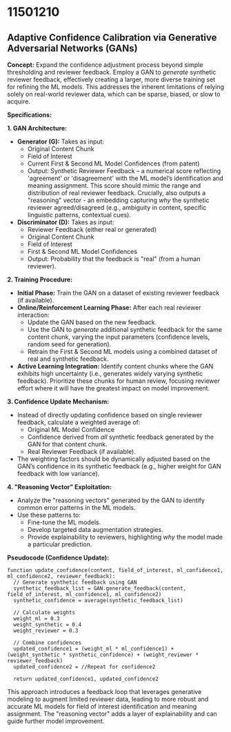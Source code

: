 # 11501210

## Adaptive Confidence Calibration via Generative Adversarial Networks (GANs)

**Concept:** Expand the confidence adjustment process beyond simple thresholding and reviewer feedback. Employ a GAN to *generate* synthetic reviewer feedback, effectively creating a larger, more diverse training set for refining the ML models. This addresses the inherent limitations of relying solely on real-world reviewer data, which can be sparse, biased, or slow to acquire.

**Specifications:**

**1. GAN Architecture:**

*   **Generator (G):** Takes as input:
    *   Original Content Chunk
    *   Field of Interest
    *   Current First & Second ML Model Confidences (from patent)
    *   Output: Synthetic Reviewer Feedback – a numerical score reflecting 'agreement' or 'disagreement' with the ML model’s identification and meaning assignment. This score should mimic the range and distribution of real reviewer feedback.  Crucially, also outputs a "reasoning" vector - an embedding capturing *why* the synthetic reviewer agreed/disagreed (e.g., ambiguity in content, specific linguistic patterns, contextual cues).
*   **Discriminator (D):**  Takes as input:
    *   Reviewer Feedback (either real or generated)
    *   Original Content Chunk
    *   Field of Interest
    *   First & Second ML Model Confidences
    *   Output: Probability that the feedback is "real" (from a human reviewer).

**2. Training Procedure:**

*   **Initial Phase:** Train the GAN on a dataset of existing reviewer feedback (if available).
*   **Online/Reinforcement Learning Phase:**  After each real reviewer interaction:
    *   Update the GAN based on the new feedback.
    *   Use the GAN to *generate* additional synthetic feedback for the same content chunk, varying the input parameters (confidence levels, random seed for generation).
    *   Retrain the First & Second ML models using a combined dataset of real and synthetic feedback.
*   **Active Learning Integration:**  Identify content chunks where the GAN exhibits high uncertainty (i.e., generates widely varying synthetic feedback).  Prioritize these chunks for human review, focusing reviewer effort where it will have the greatest impact on model improvement.

**3. Confidence Update Mechanism:**

*   Instead of directly updating confidence based on single reviewer feedback, calculate a weighted average of:
    *   Original ML Model Confidence
    *   Confidence derived from *all* synthetic feedback generated by the GAN for that content chunk.
    *   Real Reviewer Feedback (if available).
*   The weighting factors should be dynamically adjusted based on the GAN’s confidence in its synthetic feedback (e.g., higher weight for GAN feedback with low variance).

**4. "Reasoning Vector" Exploitation:**

*   Analyze the "reasoning vectors" generated by the GAN to identify common error patterns in the ML models.  
*   Use these patterns to:
    *   Fine-tune the ML models.
    *   Develop targeted data augmentation strategies.
    *   Provide explainability to reviewers, highlighting *why* the model made a particular prediction.

**Pseudocode (Confidence Update):**

```
function update_confidence(content, field_of_interest, ml_confidence1, ml_confidence2, reviewer_feedback):
  // Generate synthetic feedback using GAN
  synthetic_feedback_list = GAN.generate_feedback(content, field_of_interest, ml_confidence1, ml_confidence2)
  synthetic_confidence = average(synthetic_feedback_list)

  // Calculate weights
  weight_ml = 0.3
  weight_synthetic = 0.4
  weight_reviewer = 0.3

  // Combine confidences
  updated_confidence1 = (weight_ml * ml_confidence1) + (weight_synthetic * synthetic_confidence) + (weight_reviewer * reviewer_feedback)
  updated_confidence2 = //Repeat for confidence2

  return updated_confidence1, updated_confidence2
```

This approach introduces a feedback loop that leverages generative modeling to augment limited reviewer data, leading to more robust and accurate ML models for field of interest identification and meaning assignment. The "reasoning vector" adds a layer of explainability and can guide further model improvement.